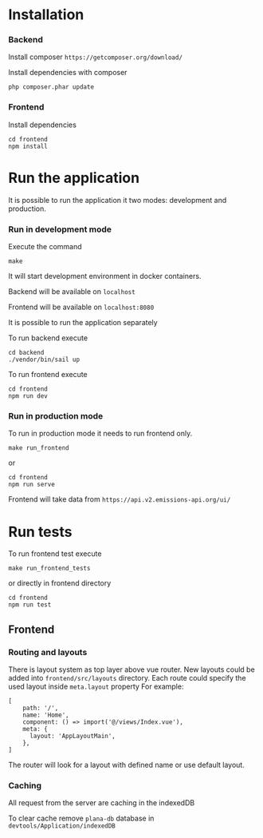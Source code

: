 # Installation

### Backend

Install composer `https://getcomposer.org/download/`

Install dependencies with composer
```
php composer.phar update
```

### Frontend

Install dependencies
```
cd frontend
npm install
```

# Run the application
It is possible to run the application it two modes: development and production.

### Run in development mode
Execute the command
```
make
```
It will start development environment in docker containers.

Backend will be available on `localhost`

Frontend will be available on `localhost:8080`

It is possible to run the application separately

To run backend execute
```
cd backend
./vendor/bin/sail up
```

To run frontend execute
```
cd frontend
npm run dev
```

### Run in production mode

To run in production mode it needs to run frontend only.
```
make run_frontend
```
or
```
cd frontend
npm run serve
```

Frontend will take data from `https://api.v2.emissions-api.org/ui/`

# Run tests
To run frontend test execute
```
make run_frontend_tests
```
or directly in frontend directory
```
cd frontend
npm run test
```

## Frontend

### Routing and layouts

There is layout system as top layer above vue router. New layouts could be added into `frontend/src/layouts` directory.
Each route could specify the used layout inside `meta.layout` property
For example:

```
[
    path: '/',
    name: 'Home',
    component: () => import('@/views/Index.vue'),
    meta: {
      layout: 'AppLayoutMain',
    },
]
```

The router will look for a layout with defined name or use default layout.

### Caching

All request from the server are caching in the indexedDB

To clear cache remove `plana-db` database in `devtools/Application/indexedDB`
